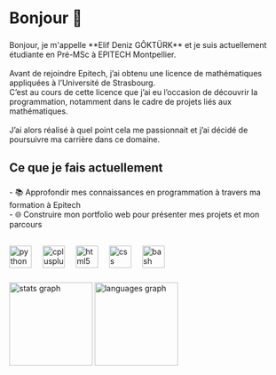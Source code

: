<h1 align="left">Bonjour 🌸</h1>

###

<p align="left">Bonjour, je m'appelle **Elif Deniz GÔKTÜRK** et je suis actuellement étudiante en Pré-MSc à EPITECH Montpellier.  <br><br>Avant de rejoindre Epitech, j’ai obtenu une licence de mathématiques appliquées à l’Université de Strasbourg.  <br>C’est au cours de cette licence que j’ai eu l’occasion de découvrir la programmation, notamment dans le cadre de projets liés aux mathématiques.  <br><br>J’ai alors réalisé à quel point cela me passionnait et j’ai décidé de poursuivre ma carrière dans ce domaine.</p>

###

<h2 align="left">Ce que je fais actuellement</h2>

###

<p align="left">- 📚 Approfondir mes connaissances en programmation à travers ma formation à Epitech  <br>- 🌐 Construire mon portfolio web pour présenter mes projets et mon parcours</p>

###

<h2 align="left"></h2>

###

<div align="left">
  <img src="https://cdn.jsdelivr.net/gh/devicons/devicon/icons/python/python-original.svg" height="40" alt="python logo"  />
  <img width="12" />
  <img src="https://cdn.jsdelivr.net/gh/devicons/devicon/icons/cplusplus/cplusplus-original.svg" height="40" alt="cplusplus logo"  />
  <img width="12" />
  <img src="https://cdn.jsdelivr.net/gh/devicons/devicon/icons/html5/html5-original.svg" height="40" alt="html5 logo"  />
  <img width="12" />
  <img src="https://cdn.jsdelivr.net/gh/devicons/devicon/icons/css3/css3-original.svg" height="40" alt="css logo"  />
  <img width="12" />
  <img src="https://cdn.jsdelivr.net/gh/devicons/devicon/icons/bash/bash-original.svg" height="40" alt="bash logo"  />
</div>

###

<div align="left">
  <img src="https://github-readme-stats.vercel.app/api?username=elifdenizg&hide_title=false&hide_rank=false&show_icons=true&include_all_commits=true&count_private=true&disable_animations=false&theme=dracula&locale=en&hide_border=false&order=1" height="150" alt="stats graph"  />
  <img src="https://github-readme-stats.vercel.app/api/top-langs?username=elifdenizg&locale=en&hide_title=false&layout=compact&card_width=320&langs_count=5&theme=dracula&hide_border=false&order=2" height="150" alt="languages graph"  />
</div>

###
